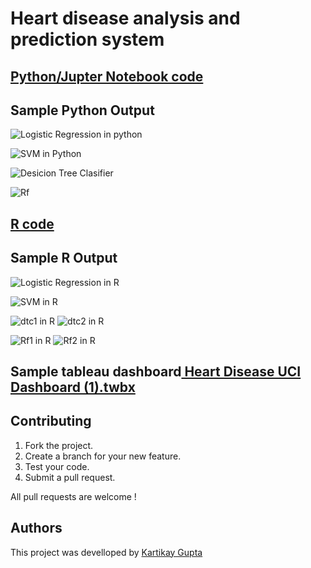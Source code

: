 # Heart disease analysis and prediction system
## [Python/Jupter Notebook code](https://github.com/Kartikay77/Resume/blob/main/Prediction%20of%20Heart%20Diseases/Heart%20disease%20analysis%20and%20prediction%20system%20(1).ipynb)



## Sample Python Output
![Logistic Regression in python](https://github.com/Kartikay77/Resume/blob/main/Prediction%20of%20Heart%20Diseases/media/LR%20python.JPG?raw=true)

![SVM in Python](https://github.com/Kartikay77/Resume/blob/main/Prediction%20of%20Heart%20Diseases/media/SVM%20python.JPG?raw=true)

![Desicion Tree Clasifier](https://github.com/Kartikay77/Resume/blob/main/Prediction%20of%20Heart%20Diseases/media/Decision%20python.JPG?raw=true)

![Rf](https://github.com/Kartikay77/Resume/blob/main/Prediction%20of%20Heart%20Diseases/media/RF%20python.JPG?raw=true)

## [R code](https://github.com/Kartikay77/Resume/blob/main/Prediction%20of%20Heart%20Diseases/R%20code.R)

## Sample R Output
![Logistic Regression in R](https://github.com/Kartikay77/Resume/blob/main/Prediction%20of%20Heart%20Diseases/media/LR%20R.JPG?raw=true)

![SVM in R](https://github.com/Kartikay77/Resume/blob/main/Prediction%20of%20Heart%20Diseases/media/SVM%20R.JPG?raw=true)

![dtc1 in R](https://github.com/Kartikay77/Resume/blob/main/Prediction%20of%20Heart%20Diseases/media/DTC%20R.JPG?raw=true)
![dtc2 in R](https://github.com/Kartikay77/Resume/blob/main/Prediction%20of%20Heart%20Diseases/media/DTC%20R2.JPG?raw=true)

![Rf1 in R](https://github.com/Kartikay77/Resume/blob/main/Prediction%20of%20Heart%20Diseases/media/RF1%20R.JPG?raw=true)
![Rf2 in R](https://github.com/Kartikay77/Resume/blob/main/Prediction%20of%20Heart%20Diseases/media/RF%20R2.JPG?raw=true)

## Sample tableau dashboard[ Heart Disease UCI Dashboard (1).twbx](https://github.com/Kartikay77/Resume/blob/main/Prediction%20of%20Heart%20Diseases/Heart%20Disease%20UCI%20Dashboard%20(1)%20(2).twbx)


    

    
## Contributing
1. Fork the project.
2. Create a branch for your new feature.
3. Test your code.
5. Submit a pull request.

All pull requests are welcome !

## Authors
This project was develloped by [Kartikay Gupta](https://github.com/Kartikay77)



